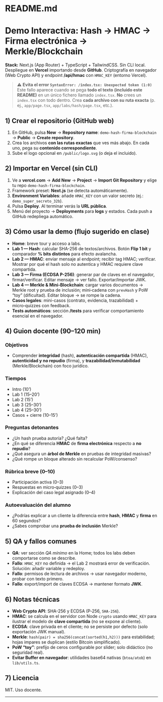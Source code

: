 # README.md

# Demo Interactiva: Hash → HMAC → Firma electrónica → Merkle/Blockchain

**Stack:** Next.js (App Router) + TypeScript + TailwindCSS. Sin CLI local. Despliegue en **Vercel** importando desde **GitHub**. Criptografía en navegador (Web Crypto API) y endpoint **/api/hmac** con `HMAC_KEY` (entorno Vercel).

> ⚠️ **Evita el error `SyntaxError: /index.tsx: Unexpected token (1:0)`**  
> Este fallo aparece cuando se pega **todo el texto (incluido este README)** en un único fichero llamado `index.tsx`. **No** crees un `index.tsx` con todo dentro. Crea **cada archivo con su ruta exacta** (p. ej., `app/page.tsx`, `app/labs/hash/page.tsx`, etc.).

## 1) Crear el repositorio (GitHub web)
1. En GitHub, pulsa **New** → **Repository name**: `demo-hash-firma-blockchain` → **Public** → **Create repository**.
2. Crea los archivos **con las rutas exactas** que ves más abajo. En cada uno, pega su **contenido correspondiente**.
3. Sube el logo opcional en `/public/logo.svg` (o deja el incluido).

## 2) Importar en Vercel (sin CLI)
1. Ve a **vercel.com** → **Add New** → **Project** → **Import Git Repository** y elige tu repo `demo-hash-firma-blockchain`.
2. Framework preset: **Next.js** (se detecta automáticamente).
3. **Environment Variables**: añade `HMAC_KEY` con un valor secreto (ej.: `demo_super_secreto_32b`).
4. Pulsa **Deploy**. Al terminar verás la **URL pública**.
5. Menú del proyecto → **Deployments** para **logs** y estados. Cada push a GitHub redepliega automático.

## 3) Cómo usar la demo (flujo sugerido en clase)
- **Home**: breve tour y acceso a labs.
- **Lab 1 — Hash**: calcular SHA-256 de textos/archivos. Botón **Flip 1 bit** y comparador **% bits distintos** para efecto avalancha.
- **Lab 2 — HMAC**: enviar mensaje al endpoint; recibir tag HMAC; verificar. Mostrar por qué el hash solo no autentica y HMAC requiere clave compartida.
- **Lab 3 — Firma (ECDSA P-256)**: generar par de claves en el navegador, firmar/verificar. Editar mensaje → ver fallo. Exportar/Importar JWK.
- **Lab 4 — Merkle & Mini-Blockchain**: cargar varios documentos → Merkle root y prueba de inclusión; mini‑cadena con `prevHash` y PoW “toy” (dificultad). Editar bloque → se rompe la cadena.
- **Casos legales**: mini-casos (contrato, evidencia, trazabilidad) + micro‑quizzes con feedback.
- **Tests automáticos**: sección **/tests** para verificar comportamiento esencial en el navegador.

## 4) Guion docente (90–120 min)

### Objetivos
- Comprender **integridad** (hash), **autenticación compartida** (HMAC), **autenticidad y no repudio** (firma), y **trazabilidad/inmutabilidad** (Merkle/Blockchain) con foco jurídico.

### Tiempos
- Intro (10’)
- Lab 1 (15–20’)
- Lab 2 (15’)
- Lab 3 (25–30’)
- Lab 4 (25–30’)
- Casos + cierre (10–15’)

### Preguntas detonantes
- ¿Un hash prueba autoría? ¿Qué falta?  
- ¿En qué se diferencia **HMAC** de **firma electrónica** respecto a **no repudio**?  
- ¿Qué asegura un **árbol de Merkle** en pruebas de integridad masivas?  
- ¿Qué rompe un bloque alterado sin recalcular PoW/consenso?

### Rúbrica breve (0–10)
- Participación activa (0–3)  
- Respuestas en micro‑quizzes (0–3)  
- Explicación del caso legal asignado (0–4)

### Autoevaluación del alumno
- ¿Podrías explicar a un cliente la diferencia entre **hash**, **HMAC** y **firma** en 60 segundos?  
- ¿Sabes comprobar una **prueba de inclusión** Merkle?

## 5) QA y fallos comunes
- **QA**: ver sección *QA mínimo* en la Home; todos los labs deben comportarse como se describe.  
- **Fallo**: `HMAC_KEY` no definida → el Lab 2 mostrará error de verificación. Solución: añadir variable y redeploy.  
- **Fallo**: permisos de lectura de archivos → usar navegador moderno, probar con texto primero.  
- **Fallo**: export/import de claves ECDSA → mantener formato **JWK**.

## 6) Notas técnicas
- **Web Crypto API**: SHA-256 y ECDSA (P‑256, `SHA-256`).  
- **HMAC**: se calcula en el servidor con Node `crypto` usando `HMAC_KEY` para ilustrar el modelo de **clave compartida** (no se expone al cliente).  
- **ECDSA**: clave privada en el cliente; no se persiste por defecto (solo exportación JWK manual).  
- **Merkle**: `hash(pair) = sha256(concat(sorted(h1,h2)))` para estabilidad; hojas impares se duplican (estilo Bitcoin simplificado).  
- **PoW “toy”**: prefijo de ceros configurable por slider; solo didáctico (no seguridad real).  
- **Evitar Buffer en navegador**: utilidades base64 nativas (`btoa/atob`) en `lib/utils.ts`.

## 7) Licencia
MIT. Uso docente.

---

